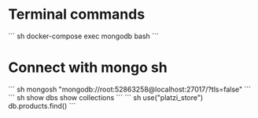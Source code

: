 # Terminal commands
´´´ sh
docker-compose exec mongodb bash
´´´
# Connect with mongo sh
´´´ sh
mongosh "mongodb://root:52863258@localhost:27017/?tls=false"
´´´
´´´ sh
show dbs
show collections
´´´
´´´ sh
use("platzi_store")
db.products.find()
´´´